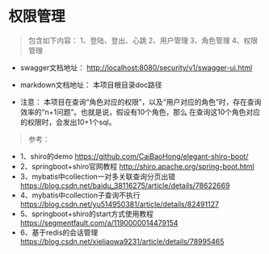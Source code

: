 # 权限管理

> 包含如下内容：
> 1、登陆、登出、心跳
> 2、用户管理
> 3、角色管理
> 4、权限管理


- swagger文档地址：
  [http://localhost:8080/security/v1/swagger-ui.html](http://localhost:8080/security/v1/swagger-ui.html "http://localhost:8080/security/v1/swagger-ui.html")

- markdown文档地址：
  本项目根目录doc路径

- 注意：
本项目在查询“角色对应的权限”，以及“用户对应的角色”时，存在查询效率的“n+1问题”。也就是说，假设有10个角色，那么
在查询这10个角色对应的权限时，会发出10+1个sql。

> 参考：
- 1、shiro的demo
https://github.com/CaiBaoHong/elegant-shiro-boot/
- 2、springboot+shiro官网教程
http://shiro.apache.org/spring-boot.html
- 3、mybatis中collection一对多关联查询分页出错
https://blog.csdn.net/baidu_38116275/article/details/78622669
- 4、mybatis中collection子查询不执行
https://blog.csdn.net/yu514950381/article/details/82491127
- 5、springboot+shiro的start方式使用教程
https://segmentfault.com/a/1190000014479154
- 6、基于redis的会话管理
https://blog.csdn.net/xieliaowa9231/article/details/78995465


